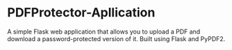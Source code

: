 # PDFProtector-Apllication
A simple Flask web application that allows you to upload a PDF and download a password-protected version of it.  Built using Flask and PyPDF2.
